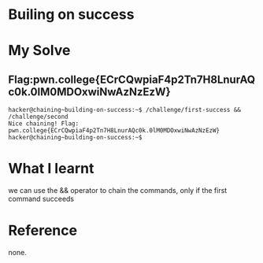 # Builing on success 

# My Solve 
## Flag:pwn.college{ECrCQwpiaF4p2Tn7H8LnurAQc0k.0lM0MDOxwiNwAzNzEzW}

```
hacker@chaining~building-on-success:~$ /challenge/first-success && /challenge/second
Nice chaining! Flag: pwn.college{ECrCQwpiaF4p2Tn7H8LnurAQc0k.0lM0MDOxwiNwAzNzEzW}
hacker@chaining~building-on-success:~$
```

# What I learnt

we can use the && operator to chain the commands, only if the first command succeeds 

# Reference

none.
